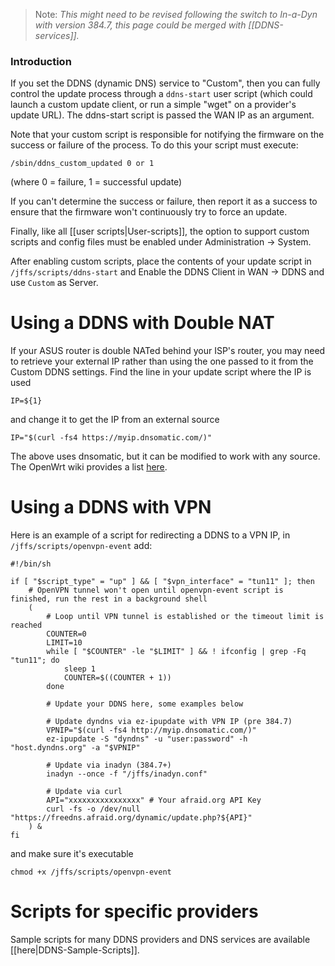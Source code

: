 >Note: _This might need to be revised following the switch to In-a-Dyn with version 384.7, this page could be merged with [[DDNS-services]]._

### Introduction
If you set the DDNS (dynamic DNS) service to "Custom", then you can fully control the update process through a `ddns-start` user script (which could launch a custom update client, or run a simple "wget" on a provider's update URL). The ddns-start script is passed the WAN IP as an argument.

Note that your custom script is responsible for notifying the firmware on the success or failure of the process.  To do this your script must execute:

```
/sbin/ddns_custom_updated 0 or 1
```
(where 0 = failure, 1 = successful update)

If you can't determine the success or failure, then report it as a success to ensure that the firmware won't continuously try to force an update.

Finally, like all [[user scripts|User-scripts]], the option to support custom scripts and config files must be enabled under Administration -> System.

After enabling custom scripts, place the contents of your update script in `/jffs/scripts/ddns-start` and Enable the DDNS Client in WAN -> DDNS and use `Custom` as Server.

# Using a DDNS with Double NAT
If your ASUS router is double NATed behind your ISP's router, you may need to
retrieve your external IP rather than using the one passed to it from the
Custom DDNS settings. Find the line in your update script where the IP is used
```
IP=${1}
```
and change it to get the IP from an external source
```
IP="$(curl -fs4 https://myip.dnsomatic.com/)"
```
The above uses dnsomatic, but it can be modified to work with any source. The OpenWrt wiki provides a list [here](https://openwrt.org/docs/guide-user/services/ddns/client#detecting_public_ip).

# Using a DDNS with VPN
Here is an example of a script for redirecting a DDNS to a VPN IP, in `/jffs/scripts/openvpn-event` add:
```
#!/bin/sh

if [ "$script_type" = "up" ] && [ "$vpn_interface" = "tun11" ]; then
	# OpenVPN tunnel won't open until openvpn-event script is finished, run the rest in a background shell
	(
		# Loop until VPN tunnel is established or the timeout limit is reached
		COUNTER=0
		LIMIT=10
		while [ "$COUNTER" -le "$LIMIT" ] && ! ifconfig | grep -Fq "tun11"; do
			sleep 1
			COUNTER=$((COUNTER + 1))
		done

		# Update your DDNS here, some examples below

		# Update dyndns via ez-ipupdate with VPN IP (pre 384.7)
		VPNIP="$(curl -fs4 http://myip.dnsomatic.com/)"
		ez-ipupdate -S "dyndns" -u "user:password" -h "host.dyndns.org" -a "$VPNIP"

		# Update via inadyn (384.7+)
		inadyn --once -f "/jffs/inadyn.conf"

		# Update via curl
		API="xxxxxxxxxxxxxxxx" # Your afraid.org API Key
		curl -fs -o /dev/null "https://freedns.afraid.org/dynamic/update.php?${API}"
	) &
fi
```
and make sure it's executable
```
chmod +x /jffs/scripts/openvpn-event
```

# Scripts for specific providers
Sample scripts for many DDNS providers and DNS services are available [[here|DDNS-Sample-Scripts]].
